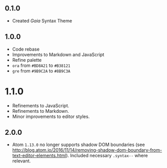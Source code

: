 ## 0.1.0
- Created *Gaia* Syntax Theme

## 1.0.0
- Code rebase
- Improvements to Markdown and JavaScript
- Refine palette
 - `ora` from `#BD8A21` to `#B38121`
 - `gre` from `#9B9C2A` to `#8B9C3A`

# 1.1.0
- Refinements to JavaScript.
- Refinements to Markdown.
- Minor improvements to editor styles.

## 2.0.0
- Atom `1.13.0` no longer supports shadow DOM boundaries (see http://blog.atom.io/2016/11/14/removing-shadow-dom-boundary-from-text-editor-elements.html). Included necessary `.syntax--` where relevant.
